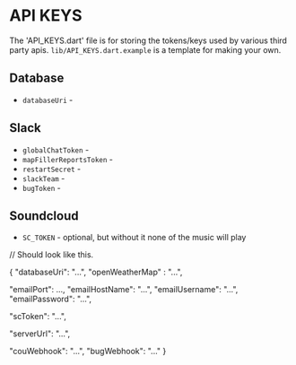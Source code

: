# API KEYS

The 'API_KEYS.dart' file is for storing the tokens/keys used by various
third party apis. `lib/API_KEYS.dart.example` is a template for making your own.

## Database

* `databaseUri` -

## Slack

* `globalChatToken` -
* `mapFillerReportsToken` -
* `restartSecret` -
* `slackTeam` -
* `bugToken` -

## Soundcloud

* `SC_TOKEN` - optional, but without it none of the music will play








// Should look like this.

{
  "databaseUri": "...",
  "openWeatherMap" : "...",

  "emailPort": ...,
  "emailHostName": "...",
  "emailUsername": "...",
  "emailPassword": "...",

  "scToken": "...",

  "serverUrl": "...",

  "couWebhook": "...",
  "bugWebhook": "..."
}
